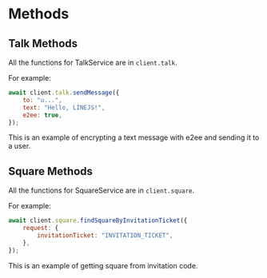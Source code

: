 # Methods

## Talk Methods

All the functions for TalkService are in `client.talk`.

For example:

```js
await client.talk.sendMessage({
    to: "u...",
    text: "Hello, LINEJS!",
    e2ee: true,
});
```

This is an example of encrypting a text message with e2ee and sending it to a
user.

## Square Methods

All the functions for SquareService are in `client.square`.

For example:

```js
await client.square.findSquareByInvitationTicket({
    request: {
        invitationTicket: "INVITATION_TICKET",
    },
});
```

This is an example of getting square from invitation code.
